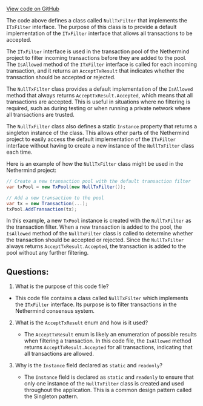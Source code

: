 [View code on GitHub](https://github.com/NethermindEth/nethermind/src/Nethermind/Nethermind.Consensus/Transactions/NullTxFilter.cs)

The code above defines a class called `NullTxFilter` that implements the `ITxFilter` interface. The purpose of this class is to provide a default implementation of the `ITxFilter` interface that allows all transactions to be accepted. 

The `ITxFilter` interface is used in the transaction pool of the Nethermind project to filter incoming transactions before they are added to the pool. The `IsAllowed` method of the `ITxFilter` interface is called for each incoming transaction, and it returns an `AcceptTxResult` that indicates whether the transaction should be accepted or rejected. 

The `NullTxFilter` class provides a default implementation of the `IsAllowed` method that always returns `AcceptTxResult.Accepted`, which means that all transactions are accepted. This is useful in situations where no filtering is required, such as during testing or when running a private network where all transactions are trusted. 

The `NullTxFilter` class also defines a static `Instance` property that returns a singleton instance of the class. This allows other parts of the Nethermind project to easily access the default implementation of the `ITxFilter` interface without having to create a new instance of the `NullTxFilter` class each time. 

Here is an example of how the `NullTxFilter` class might be used in the Nethermind project:

```csharp
// Create a new transaction pool with the default transaction filter
var txPool = new TxPool(new NullTxFilter());

// Add a new transaction to the pool
var tx = new Transaction(...);
txPool.AddTransaction(tx);
```

In this example, a new `TxPool` instance is created with the `NullTxFilter` as the transaction filter. When a new transaction is added to the pool, the `IsAllowed` method of the `NullTxFilter` class is called to determine whether the transaction should be accepted or rejected. Since the `NullTxFilter` always returns `AcceptTxResult.Accepted`, the transaction is added to the pool without any further filtering.
## Questions: 
 1. What is the purpose of this code file?
   - This code file contains a class called `NullTxFilter` which implements the `ITxFilter` interface. Its purpose is to filter transactions in the Nethermind consensus system.

2. What is the `AcceptTxResult` enum and how is it used?
   - The `AcceptTxResult` enum is likely an enumeration of possible results when filtering a transaction. In this code file, the `IsAllowed` method returns `AcceptTxResult.Accepted` for all transactions, indicating that all transactions are allowed.

3. Why is the `Instance` field declared as `static` and `readonly`?
   - The `Instance` field is declared as `static` and `readonly` to ensure that only one instance of the `NullTxFilter` class is created and used throughout the application. This is a common design pattern called the Singleton pattern.
